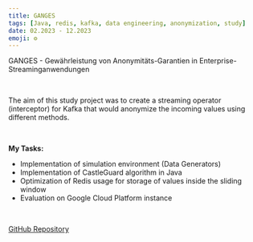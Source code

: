```yaml
---
title: GANGES
tags: [Java, redis, kafka, data engineering, anonymization, study]
date: 02.2023 - 12.2023
emoji: ⚙️
---
```

GANGES - Gewährleistung von Anonymitäts-Garantien in Enterprise-Streaminganwendungen 

<br/>

The aim of this study project was to create a streaming operator (interceptor) for Kafka that would anonymize the incoming values using different methods.

<br/>

**My Tasks:**
- Implementation of simulation environment (Data Generators)
- Implementation of CastleGuard algorithm in Java
- Optimization of Redis usage for storage of values inside the sliding window
- Evaluation on Google Cloud Platform instance 

<br/>

[GitHub Repository](https://github.com/fjoniyz/ganges)